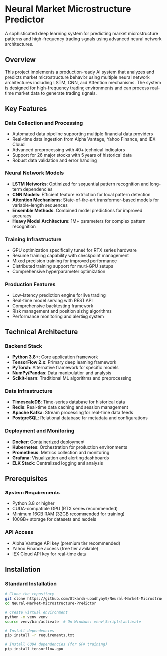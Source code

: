 # Neural Market Microstructure Predictor

A sophisticated deep learning system for predicting market microstructure patterns and high-frequency trading signals using advanced neural network architectures.

## Overview

This project implements a production-ready AI system that analyzes and predicts market microstructure behavior using multiple neural network architectures including LSTM, CNN, and Attention mechanisms. The system is designed for high-frequency trading environments and can process real-time market data to generate trading signals.

## Key Features

### Data Collection and Processing
- Automated data pipeline supporting multiple financial data providers
- Real-time data ingestion from Alpha Vantage, Yahoo Finance, and IEX Cloud
- Advanced preprocessing with 40+ technical indicators
- Support for 26 major stocks with 5 years of historical data
- Robust data validation and error handling

### Neural Network Models
- **LSTM Networks**: Optimized for sequential pattern recognition and long-term dependencies
- **CNN Models**: Efficient feature extraction for local pattern detection
- **Attention Mechanisms**: State-of-the-art transformer-based models for variable-length sequences
- **Ensemble Methods**: Combined model predictions for improved accuracy
- **Heavy Model Architecture**: 1M+ parameters for complex pattern recognition

### Training Infrastructure
- GPU optimization specifically tuned for RTX series hardware
- Resume training capability with checkpoint management
- Mixed precision training for improved performance
- Distributed training support for multi-GPU setups
- Comprehensive hyperparameter optimization

### Production Features
- Low-latency prediction engine for live trading
- Real-time model serving with REST API
- Comprehensive backtesting framework
- Risk management and position sizing algorithms
- Performance monitoring and alerting system

## Technical Architecture

### Backend Stack
- **Python 3.8+**: Core application framework
- **TensorFlow 2.x**: Primary deep learning framework
- **PyTorch**: Alternative framework for specific models
- **NumPy/Pandas**: Data manipulation and analysis
- **Scikit-learn**: Traditional ML algorithms and preprocessing

### Data Infrastructure
- **TimescaleDB**: Time-series database for historical data
- **Redis**: Real-time data caching and session management
- **Apache Kafka**: Stream processing for real-time data feeds
- **PostgreSQL**: Relational database for metadata and configurations

### Deployment and Monitoring
- **Docker**: Containerized deployment
- **Kubernetes**: Orchestration for production environments
- **Prometheus**: Metrics collection and monitoring
- **Grafana**: Visualization and alerting dashboards
- **ELK Stack**: Centralized logging and analysis

## Prerequisites

### System Requirements
- Python 3.8 or higher
- CUDA-compatible GPU (RTX series recommended)
- Minimum 16GB RAM (32GB recommended for training)
- 100GB+ storage for datasets and models

### API Access
- Alpha Vantage API key (premium tier recommended)
- Yahoo Finance access (free tier available)
- IEX Cloud API key for real-time data

## Installation

### Standard Installation

```bash
# Clone the repository
git clone https://github.com/Utkarsh-upadhyay9/Neural-Market-Microstructure-Predictor.git
cd Neural-Market-Microstructure-Predictor

# Create virtual environment
python -m venv venv
source venv/bin/activate  # On Windows: venv\Scripts\activate

# Install dependencies
pip install -r requirements.txt

# Install CUDA dependencies (for GPU training)
pip install tensorflow-gpu
